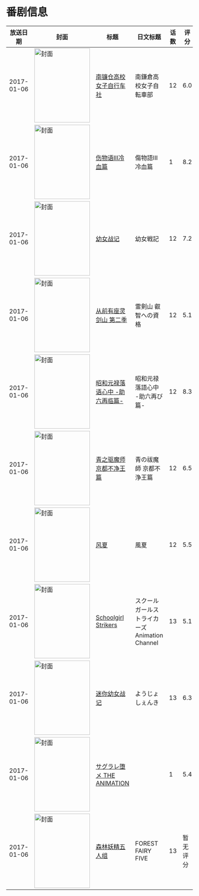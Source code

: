 # 番剧信息

|放送日期|封面|标题|日文标题|话数|评分|评分人数|
|---|---|---|---|---|---|---|
|2017-01-06|<img src="//lain.bgm.tv/pic/cover/c/cd/0d/143205_0BjFa.jpg" alt="封面" style="width:150px;height:200px;object-fit:cover;">|[南镰仓高校女子自行车社](https://bangumi.tv/subject/143205)|南鎌倉高校女子自転車部|12|6.0|231人评分|
|2017-01-06|<img src="//lain.bgm.tv/pic/cover/c/b6/15/148037_AJANh.jpg" alt="封面" style="width:150px;height:200px;object-fit:cover;">|[伤物语Ⅲ冷血篇](https://bangumi.tv/subject/148037)|傷物語Ⅲ冷血篇|1|8.2|6926人评分|
|2017-01-06|<img src="//lain.bgm.tv/pic/cover/c/dd/e3/167655_O0npY.jpg" alt="封面" style="width:150px;height:200px;object-fit:cover;">|[幼女战记](https://bangumi.tv/subject/167655)|幼女戦記|12|7.2|5460人评分|
|2017-01-06|<img src="//lain.bgm.tv/pic/cover/c/53/d3/175432_d17YD.jpg" alt="封面" style="width:150px;height:200px;object-fit:cover;">|[从前有座灵剑山 第二季](https://bangumi.tv/subject/175432)|霊剣山 叡智への資格|12|5.1|579人评分|
|2017-01-06|<img src="//lain.bgm.tv/pic/cover/c/d2/ab/176615_W4d9D.jpg" alt="封面" style="width:150px;height:200px;object-fit:cover;">|[昭和元禄落语心中 -助六再临篇-](https://bangumi.tv/subject/176615)|昭和元禄落語心中 -助六再び篇-|12|8.3|2263人评分|
|2017-01-06|<img src="//lain.bgm.tv/pic/cover/c/1f/c7/186034_Ez2MN.jpg" alt="封面" style="width:150px;height:200px;object-fit:cover;">|[青之驱魔师 京都不净王篇](https://bangumi.tv/subject/186034)|青の祓魔師 京都不浄王篇|12|6.5|1176人评分|
|2017-01-06|<img src="//lain.bgm.tv/pic/cover/c/cf/26/188412_0g2sZ.jpg" alt="封面" style="width:150px;height:200px;object-fit:cover;">|[风夏](https://bangumi.tv/subject/188412)|風夏|12|5.5|1655人评分|
|2017-01-06|<img src="//lain.bgm.tv/pic/cover/c/0c/4c/196023_F5A50.jpg" alt="封面" style="width:150px;height:200px;object-fit:cover;">|[Schoolgirl Strikers](https://bangumi.tv/subject/196023)|スクールガールストライカーズ Animation Channel|13|5.1|188人评分|
|2017-01-06|<img src="//lain.bgm.tv/pic/cover/c/30/43/205115_w3MQF.jpg" alt="封面" style="width:150px;height:200px;object-fit:cover;">|[迷你幼女战记](https://bangumi.tv/subject/205115)|ようじょしぇんき|13|6.3|422人评分|
|2017-01-06|<img src="/img/no_icon_subject.png" alt="封面" style="width:150px;height:200px;object-fit:cover;">|[サグラレ堕メ THE ANIMATION](https://bangumi.tv/subject/205268)||1|5.4|227人评分|
|2017-01-06|<img src="//lain.bgm.tv/pic/cover/c/a3/16/208324_foBXr.jpg" alt="封面" style="width:150px;height:200px;object-fit:cover;">|[森林妖精五人组](https://bangumi.tv/subject/208324)|FOREST FAIRY FIVE|13|暂无评分|少于10人评分|
